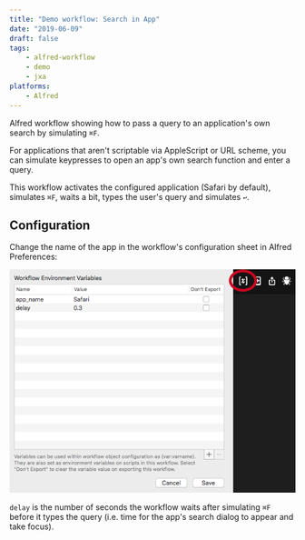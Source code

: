 ```yaml
---
title: "Demo workflow: Search in App"
date: "2019-06-09"
draft: false
tags:
    - alfred-workflow
    - demo
    - jxa
platforms:
    - Alfred
---
```


Alfred workflow showing how to pass a query to an application's own search by simulating `⌘F`.

<!--more-->

For applications that aren't scriptable via AppleScript or URL scheme, you can simulate keypresses to open an app's own search function and enter a query.

This workflow activates the configured application (Safari by default), simulates `⌘F`, waits a bit, types the user's query and simulates `↩`.


Configuration
-------------

Change the name of the app in the workflow's configuration sheet in Alfred Preferences:

![Workflow configuration sheet][screen]

`delay` is the number of seconds the workflow waits after simulating `⌘F` before it types the query (i.e. time for the app's search dialog to appear and take focus).


[screen]: screenshot-setup.png "screenshot of Alfred's workflow configuration sheet"
